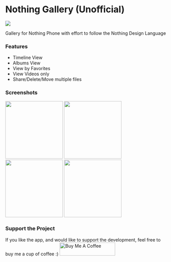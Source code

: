 # Nothing Gallery (Unofficial)

 <img src="https://raw.githubusercontent.com/jerichoi224/Nothing-Gallery/main/images/feature_art.png">

Gallery for Nothing Phone with effort to follow the Nothing Design Language

### Features
- Timeline View
- Albums View
- View by Favorites
- View Videos only
- Share/Delete/Move multiple files

### Screenshots
<p float="left">
    <img src="https://raw.githubusercontent.com/jerichoi224/Nothing-Gallery/main/images/albums_page.png" width="180">
    <img src="https://raw.githubusercontent.com/jerichoi224/Nothing-Gallery/main/images/timeline_page.png" width="180">
    <img src="https://raw.githubusercontent.com/jerichoi224/Nothing-Gallery/main/images/grid_page.png" width="180">
    <img src="https://raw.githubusercontent.com/jerichoi224/Nothing-Gallery/main/images/move_feature.png" width="180">
</p>

### Support the Project
If you like the app, and would like to support the development, feel free to buy me a cup of coffee :) 
<a href="https://www.buymeacoffee.com/jerichoi224" target="_blank"><img src="https://cdn.buymeacoffee.com/buttons/default-orange.png" alt="Buy Me A Coffee" height="41" width="174"></a>
